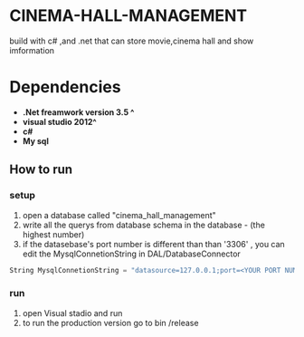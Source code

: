 # CINEMA-HALL-MANAGEMENT

build with c# ,and .net that can store movie,cinema hall and show imformation

# Dependencies

- **.Net freamwork version 3.5 ^**
- **visual studio 2012^**
- **c#**
- **My sql**

## How to run

### setup

1. open a database called "cinema_hall_management"
1. write all the querys from database schema in the database - (the highest number)
1. if the datasebase's port number is different than than '3306' , you can edit the MysqlConnetionString in DAL/DatabaseConnector

```csharp
String MysqlConnetionString = "datasource=127.0.0.1;port=<YOUR PORT NUMBER>;username=root;password=;database=cinema_hall_management;";
```

### run

1. open Visual stadio and run
2. to run the production version go to bin /release
